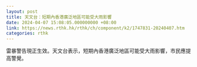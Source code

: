 ```yaml
---
layout: post
title: 天文台：短期內香港廣泛地區可能受大雨影響
date: 2024-04-07 15:08:05.000000000 +08:00
link: https://news.rthk.hk/rthk/ch/component/k2/1747831-20240407.htm
categories: rthk
---
```


雷暴警告現正生效。天文台表示，短期內香港廣泛地區可能受大雨影響，市民應提高警覺。
